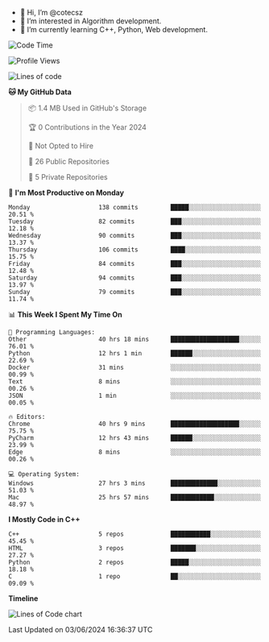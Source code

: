 - 👋 Hi, I’m @cotecsz
- 👀 I’m interested in Algorithm development.
- 🌱 I’m currently learning C++, Python, Web development.

<!---
cotecsz/cotecsz is a ✨ special ✨ repository because its `README.md` (this file) appears on your GitHub profile.
You can click the Preview link to take a look at your changes.
--->

<!--START_SECTION:waka-->
![Code Time](http://img.shields.io/badge/Code%20Time-1%2C133%20hrs-blue)

![Profile Views](http://img.shields.io/badge/Profile%20Views-0-blue)

![Lines of code](https://img.shields.io/badge/From%20Hello%20World%20I%27ve%20Written-1.2%20million%20lines%20of%20code-blue)

**🐱 My GitHub Data** 

> 📦 1.4 MB Used in GitHub's Storage 
 > 
> 🏆 0 Contributions in the Year 2024
 > 
> 🚫 Not Opted to Hire
 > 
> 📜 26 Public Repositories 
 > 
> 🔑 5 Private Repositories 
 > 
📅 **I'm Most Productive on Monday** 

```text
Monday                   138 commits         █████░░░░░░░░░░░░░░░░░░░░   20.51 % 
Tuesday                  82 commits          ███░░░░░░░░░░░░░░░░░░░░░░   12.18 % 
Wednesday                90 commits          ███░░░░░░░░░░░░░░░░░░░░░░   13.37 % 
Thursday                 106 commits         ████░░░░░░░░░░░░░░░░░░░░░   15.75 % 
Friday                   84 commits          ███░░░░░░░░░░░░░░░░░░░░░░   12.48 % 
Saturday                 94 commits          ███░░░░░░░░░░░░░░░░░░░░░░   13.97 % 
Sunday                   79 commits          ███░░░░░░░░░░░░░░░░░░░░░░   11.74 % 
```


📊 **This Week I Spent My Time On** 

```text
💬 Programming Languages: 
Other                    40 hrs 18 mins      ███████████████████░░░░░░   76.01 % 
Python                   12 hrs 1 min        ██████░░░░░░░░░░░░░░░░░░░   22.69 % 
Docker                   31 mins             ░░░░░░░░░░░░░░░░░░░░░░░░░   00.99 % 
Text                     8 mins              ░░░░░░░░░░░░░░░░░░░░░░░░░   00.26 % 
JSON                     1 min               ░░░░░░░░░░░░░░░░░░░░░░░░░   00.05 % 

🔥 Editors: 
Chrome                   40 hrs 9 mins       ███████████████████░░░░░░   75.75 % 
PyCharm                  12 hrs 43 mins      ██████░░░░░░░░░░░░░░░░░░░   23.99 % 
Edge                     8 mins              ░░░░░░░░░░░░░░░░░░░░░░░░░   00.26 % 

💻 Operating System: 
Windows                  27 hrs 3 mins       █████████████░░░░░░░░░░░░   51.03 % 
Mac                      25 hrs 57 mins      ████████████░░░░░░░░░░░░░   48.97 % 
```

**I Mostly Code in C++** 

```text
C++                      5 repos             ███████████░░░░░░░░░░░░░░   45.45 % 
HTML                     3 repos             ███████░░░░░░░░░░░░░░░░░░   27.27 % 
Python                   2 repos             █████░░░░░░░░░░░░░░░░░░░░   18.18 % 
C                        1 repo              ██░░░░░░░░░░░░░░░░░░░░░░░   09.09 % 
```



**Timeline**

![Lines of Code chart](https://raw.githubusercontent.com/cotecsz/cotecsz/master/assets/bar_graph.png)


 Last Updated on 03/06/2024 16:36:37 UTC
<!--END_SECTION:waka-->
